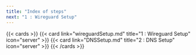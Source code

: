 ```yaml
---
title: "Index of steps"
next: "1 : Wireguard Setup"
---
```


{{< cards >}}
  {{< card link="wireguardSetup.md" title="1 : Wireguard Setup" icon="server" >}}
  {{< card link="DNSSetup.md" title="2 : DNS Setup" icon="server" >}}
{{< /cards >}}